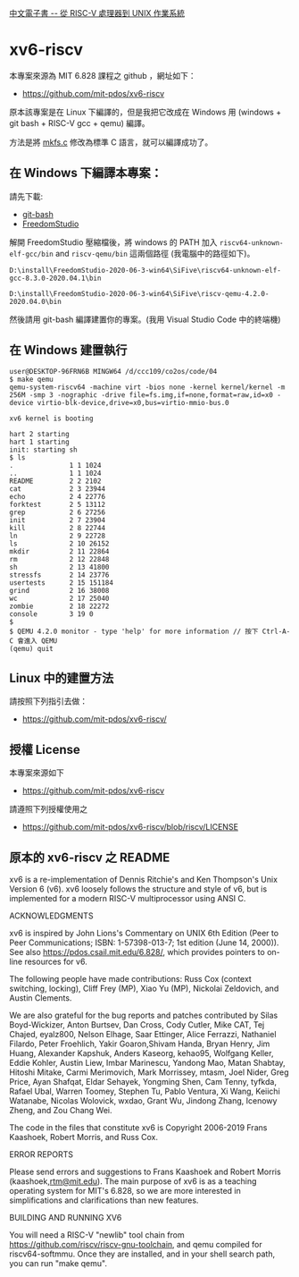 [中文電子書 -- 從 RISC-V 處理器到 UNIX 作業系統](https://github.com/riscv2os/riscv2os/wiki)

# xv6-riscv

本專案來源為 MIT 6.828 課程之 github ，網址如下：

* https://github.com/mit-pdos/xv6-riscv

原本該專案是在 Linux 下編譯的，但是我把它改成在 Windows 用 (windows + git bash + RISC-V gcc + qemu) 編譯。

方法是將 [mkfs.c](https://github.com/mit-pdos/xv6-riscv/tree/riscv/mkfs/mkfs.c) 修改為標準 C 語言，就可以編譯成功了。

## 在 Windows 下編譯本專案：

請先下載:

* [git-bash](https://git-scm.com/download/win)
* [FreedomStudio](https://www.sifive.com/software)

解開 FreedomStudio 壓縮檔後，將 windows 的 PATH 加入 `riscv64-unknown-elf-gcc/bin` and `riscv-qemu/bin` 這兩個路徑 (我電腦中的路徑如下)。

```
D:\install\FreedomStudio-2020-06-3-win64\SiFive\riscv64-unknown-elf-gcc-8.3.0-2020.04.1\bin

D:\install\FreedomStudio-2020-06-3-win64\SiFive\riscv-qemu-4.2.0-2020.04.0\bin
```

然後請用 git-bash 編譯建置你的專案。(我用 Visual Studio Code 中的終端機)


## 在 Windows 建置執行

```
user@DESKTOP-96FRN6B MINGW64 /d/ccc109/co2os/code/04
$ make qemu
qemu-system-riscv64 -machine virt -bios none -kernel kernel/kernel -m 256M -smp 3 -nographic -drive file=fs.img,if=none,format=raw,id=x0 -device virtio-blk-device,drive=x0,bus=virtio-mmio-bus.0

xv6 kernel is booting

hart 2 starting
hart 1 starting
init: starting sh
$ ls
.              1 1 1024
..             1 1 1024
README         2 2 2102
cat            2 3 23944
echo           2 4 22776
forktest       2 5 13112
grep           2 6 27256
init           2 7 23904
kill           2 8 22744
ln             2 9 22728
ls             2 10 26152
mkdir          2 11 22864
rm             2 12 22848
sh             2 13 41800
stressfs       2 14 23776
usertests      2 15 151184
grind          2 16 38008
wc             2 17 25040
zombie         2 18 22272
console        3 19 0
$ 
$ QEMU 4.2.0 monitor - type 'help' for more information // 按下 Ctrl-A-C 會進入 QEMU
(qemu) quit
```


## Linux 中的建置方法

請按照下列指引去做：

* https://github.com/mit-pdos/xv6-riscv/

## 授權 License

本專案來源如下

* https://github.com/mit-pdos/xv6-riscv 

請遵照下列授權使用之

* https://github.com/mit-pdos/xv6-riscv/blob/riscv/LICENSE



## 原本的 xv6-riscv 之 README

xv6 is a re-implementation of Dennis Ritchie's and Ken Thompson's Unix
Version 6 (v6).  xv6 loosely follows the structure and style of v6,
but is implemented for a modern RISC-V multiprocessor using ANSI C.

ACKNOWLEDGMENTS

xv6 is inspired by John Lions's Commentary on UNIX 6th Edition (Peer
to Peer Communications; ISBN: 1-57398-013-7; 1st edition (June 14,
2000)). See also https://pdos.csail.mit.edu/6.828/, which
provides pointers to on-line resources for v6.

The following people have made contributions: Russ Cox (context switching,
locking), Cliff Frey (MP), Xiao Yu (MP), Nickolai Zeldovich, and Austin
Clements.

We are also grateful for the bug reports and patches contributed by
Silas Boyd-Wickizer, Anton Burtsev, Dan Cross, Cody Cutler, Mike CAT,
Tej Chajed, eyalz800, Nelson Elhage, Saar Ettinger, Alice Ferrazzi,
Nathaniel Filardo, Peter Froehlich, Yakir Goaron,Shivam Handa, Bryan
Henry, Jim Huang, Alexander Kapshuk, Anders Kaseorg, kehao95, Wolfgang
Keller, Eddie Kohler, Austin Liew, Imbar Marinescu, Yandong Mao, Matan
Shabtay, Hitoshi Mitake, Carmi Merimovich, Mark Morrissey, mtasm, Joel
Nider, Greg Price, Ayan Shafqat, Eldar Sehayek, Yongming Shen, Cam
Tenny, tyfkda, Rafael Ubal, Warren Toomey, Stephen Tu, Pablo Ventura,
Xi Wang, Keiichi Watanabe, Nicolas Wolovick, wxdao, Grant Wu, Jindong
Zhang, Icenowy Zheng, and Zou Chang Wei.

The code in the files that constitute xv6 is
Copyright 2006-2019 Frans Kaashoek, Robert Morris, and Russ Cox.

ERROR REPORTS

Please send errors and suggestions to Frans Kaashoek and Robert Morris
(kaashoek,rtm@mit.edu). The main purpose of xv6 is as a teaching
operating system for MIT's 6.828, so we are more interested in
simplifications and clarifications than new features.

BUILDING AND RUNNING XV6

You will need a RISC-V "newlib" tool chain from
https://github.com/riscv/riscv-gnu-toolchain, and qemu compiled for
riscv64-softmmu. Once they are installed, and in your shell
search path, you can run "make qemu".
